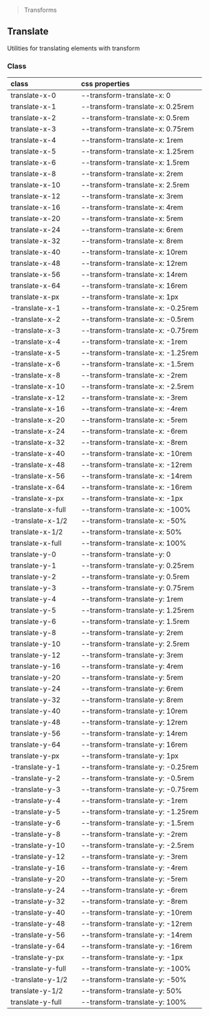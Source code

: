 > Transforms

## Translate

Utilities for translating elements with transform

### Class

| class |  | css properties |
|:--|:--|:--|
| translate-x-0 |  | --transform-translate-x: 0 |
| translate-x-1 |  | --transform-translate-x: 0.25rem |
| translate-x-2 |  | --transform-translate-x: 0.5rem |
| translate-x-3 |  | --transform-translate-x: 0.75rem |
| translate-x-4 |  | --transform-translate-x: 1rem |
| translate-x-5 |  | --transform-translate-x: 1.25rem |
| translate-x-6 |  | --transform-translate-x: 1.5rem |
| translate-x-8 |  | --transform-translate-x: 2rem |
| translate-x-10 |  | --transform-translate-x: 2.5rem |
| translate-x-12 |  | --transform-translate-x: 3rem |
| translate-x-16 |  | --transform-translate-x: 4rem |
| translate-x-20 |  | --transform-translate-x: 5rem |
| translate-x-24 |  | --transform-translate-x: 6rem |
| translate-x-32 |  | --transform-translate-x: 8rem |
| translate-x-40 |  | --transform-translate-x: 10rem |
| translate-x-48 |  | --transform-translate-x: 12rem |
| translate-x-56 |  | --transform-translate-x: 14rem |
| translate-x-64 |  | --transform-translate-x: 16rem |
| translate-x-px |  | --transform-translate-x: 1px |
| -translate-x-1 |  | --transform-translate-x: -0.25rem |
| -translate-x-2 |  | --transform-translate-x: -0.5rem |
| -translate-x-3 |  | --transform-translate-x: -0.75rem |
| -translate-x-4 |  | --transform-translate-x: -1rem |
| -translate-x-5 |  | --transform-translate-x: -1.25rem |
| -translate-x-6 |  | --transform-translate-x: -1.5rem |
| -translate-x-8 |  | --transform-translate-x: -2rem |
| -translate-x-10 |  | --transform-translate-x: -2.5rem |
| -translate-x-12 |  | --transform-translate-x: -3rem |
| -translate-x-16 |  | --transform-translate-x: -4rem |
| -translate-x-20 |  | --transform-translate-x: -5rem |
| -translate-x-24 |  | --transform-translate-x: -6rem |
| -translate-x-32 |  | --transform-translate-x: -8rem |
| -translate-x-40 |  | --transform-translate-x: -10rem |
| -translate-x-48 |  | --transform-translate-x: -12rem |
| -translate-x-56 |  | --transform-translate-x: -14rem |
| -translate-x-64 |  | --transform-translate-x: -16rem |
| -translate-x-px |  | --transform-translate-x: -1px |
| -translate-x-full |  | --transform-translate-x: -100% |
| -translate-x-1/2 |  | --transform-translate-x: -50% |
| translate-x-1/2 |  | --transform-translate-x: 50% |
| translate-x-full |  | --transform-translate-x: 100% |
| translate-y-0 |  | --transform-translate-y: 0 |
| translate-y-1 |  | --transform-translate-y: 0.25rem |
| translate-y-2 |  | --transform-translate-y: 0.5rem |
| translate-y-3 |  | --transform-translate-y: 0.75rem |
| translate-y-4 |  | --transform-translate-y: 1rem |
| translate-y-5 |  | --transform-translate-y: 1.25rem |
| translate-y-6 |  | --transform-translate-y: 1.5rem |
| translate-y-8 |  | --transform-translate-y: 2rem |
| translate-y-10 |  | --transform-translate-y: 2.5rem |
| translate-y-12 |  | --transform-translate-y: 3rem |
| translate-y-16 |  | --transform-translate-y: 4rem |
| translate-y-20 |  | --transform-translate-y: 5rem |
| translate-y-24 |  | --transform-translate-y: 6rem |
| translate-y-32 |  | --transform-translate-y: 8rem |
| translate-y-40 |  | --transform-translate-y: 10rem |
| translate-y-48 |  | --transform-translate-y: 12rem |
| translate-y-56 |  | --transform-translate-y: 14rem |
| translate-y-64 |  | --transform-translate-y: 16rem |
| translate-y-px |  | --transform-translate-y: 1px |
| -translate-y-1 |  | --transform-translate-y: -0.25rem |
| -translate-y-2 |  | --transform-translate-y: -0.5rem |
| -translate-y-3 |  | --transform-translate-y: -0.75rem |
| -translate-y-4 |  | --transform-translate-y: -1rem |
| -translate-y-5 |  | --transform-translate-y: -1.25rem |
| -translate-y-6 |  | --transform-translate-y: -1.5rem |
| -translate-y-8 |  | --transform-translate-y: -2rem |
| -translate-y-10 |  | --transform-translate-y: -2.5rem |
| -translate-y-12 |  | --transform-translate-y: -3rem |
| -translate-y-16 |  | --transform-translate-y: -4rem |
| -translate-y-20 |  | --transform-translate-y: -5rem |
| -translate-y-24 |  | --transform-translate-y: -6rem |
| -translate-y-32 |  | --transform-translate-y: -8rem |
| -translate-y-40 |  | --transform-translate-y: -10rem |
| -translate-y-48 |  | --transform-translate-y: -12rem |
| -translate-y-56 |  | --transform-translate-y: -14rem |
| -translate-y-64 |  | --transform-translate-y: -16rem |
| -translate-y-px |  | --transform-translate-y: -1px |
| -translate-y-full |  | --transform-translate-y: -100% |
| -translate-y-1/2 |  | --transform-translate-y: -50% |
| translate-y-1/2 |  | --transform-translate-y: 50% |
| translate-y-full |  | --transform-translate-y: 100% |
